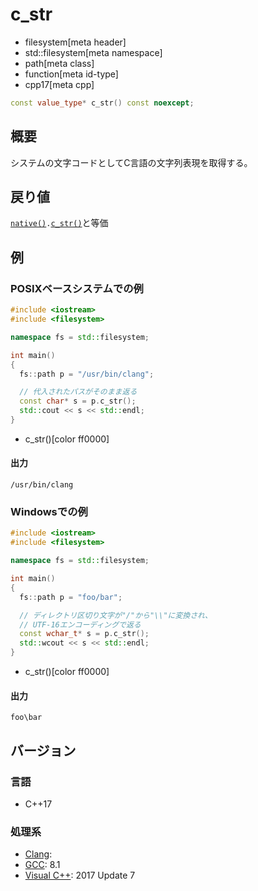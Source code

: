 # c_str
* filesystem[meta header]
* std::filesystem[meta namespace]
* path[meta class]
* function[meta id-type]
* cpp17[meta cpp]

```cpp
const value_type* c_str() const noexcept;
```

## 概要
システムの文字コードとしてC言語の文字列表現を取得する。


## 戻り値
[`native()`](native.md)`.`[`c_str()`](/reference/string/basic_string/c_str.md)と等価


## 例
### POSIXベースシステムでの例
```cpp example
#include <iostream>
#include <filesystem>

namespace fs = std::filesystem;

int main()
{
  fs::path p = "/usr/bin/clang";

  // 代入されたパスがそのまま返る
  const char* s = p.c_str();
  std::cout << s << std::endl;
}
```
* c_str()[color ff0000]

#### 出力
```
/usr/bin/clang
```


### Windowsでの例
```cpp
#include <iostream>
#include <filesystem>

namespace fs = std::filesystem;

int main()
{
  fs::path p = "foo/bar";

  // ディレクトリ区切り文字が"/"から"\\"に変換され、
  // UTF-16エンコーディングで返る
  const wchar_t* s = p.c_str();
  std::wcout << s << std::endl;
}
```
* c_str()[color ff0000]

#### 出力
```
foo\bar
```

## バージョン
### 言語
- C++17

### 処理系
- [Clang](/implementation.md#clang):
- [GCC](/implementation.md#gcc): 8.1
- [Visual C++](/implementation.md#visual_cpp): 2017 Update 7
